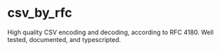 # csv_by_rfc
High quality CSV encoding and decoding, according to RFC 4180.  Well tested, documented, and typescripted.
